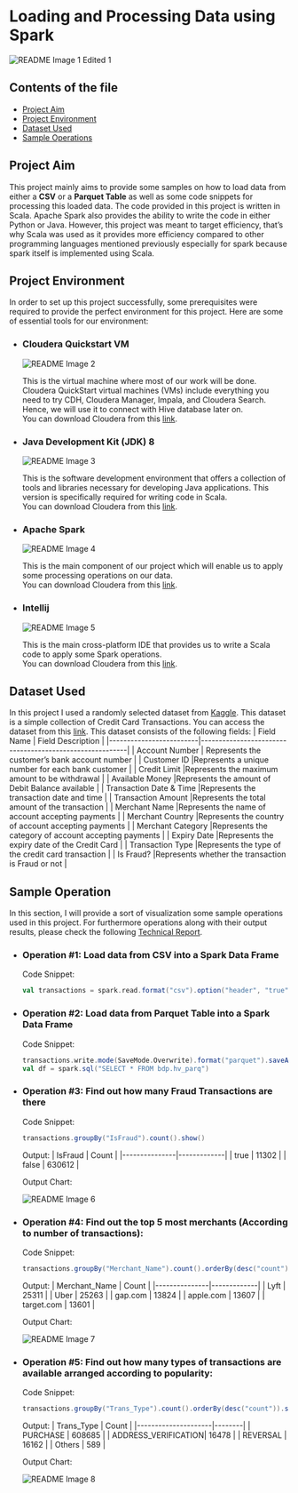 # Loading and Processing Data using Spark
![README Image 1 Edited 1](https://user-images.githubusercontent.com/36346614/99642971-cecb9500-2a54-11eb-9e57-380a16947336.png)

## Contents of the file
* [Project Aim](#Project-Aim)
* [Project Environment](#Project-Environment)
* [Dataset Used](#Dataset-Used)
* [Sample Operations](#Sample-Operations)

## Project Aim
This project mainly aims to provide some samples on how to load data from either a **CSV** or a **Parquet Table** as well as some code snippets for processing this loaded data. The code provided in this project is written in Scala. Apache Spark also provides the ability to write the code in either Python or Java. However, this project was meant to target efficiency, that’s why Scala was used as it provides more efficiency compared to other programming languages mentioned previously especially for spark because spark itself is implemented using Scala.

## Project Environment
In order to set up this project successfully, some prerequisites were required to provide the perfect environment for this project. Here are some of essential tools for our environment:
* ### Cloudera Quickstart VM
  ![README Image 2](https://user-images.githubusercontent.com/36346614/99648499-c7f45080-2a5b-11eb-993d-eb249876194f.png)
  
  This is the virtual machine where most of our work will be done. Cloudera QuickStart virtual machines (VMs) include everything you need to try CDH, Cloudera Manager, Impala, and Cloudera Search. Hence, we will use it to connect with Hive database later on.
  <br/>You can download Cloudera from this [link](https://docs.cloudera.com/documentation/enterprise/5-14-x/topics/cloudera_quickstart_vm.html).

* ### Java Development Kit (JDK) 8
  ![README Image 3](https://user-images.githubusercontent.com/36346614/99648570-d9d5f380-2a5b-11eb-8fff-3c1c3f08207f.png)
  
  This is the software development environment that offers a collection of tools and libraries necessary for developing Java applications. This version is specifically required for writing code in Scala.
  <br/>You can download Cloudera from this [link](https://www.oracle.com/java/technologies/javase/javase-jdk8-downloads.html).
* ### Apache Spark
  ![README Image 4](https://user-images.githubusercontent.com/36346614/99649047-6680b180-2a5c-11eb-85f7-10f7d9b70d38.png)

  This is the main component of our project which will enable us to apply some processing operations on our data.
  <br/>You can download Cloudera from this [link](https://spark.apache.org/downloads.html).

* ### Intellij
  ![README Image 5](https://user-images.githubusercontent.com/36346614/99649706-3554b100-2a5d-11eb-8003-b06806570069.png)
  
  This is the main cross-platform IDE that provides us to write a Scala code to apply some Spark operations.
  <br/>You can download Cloudera from this [link](https://www.jetbrains.com/idea/download/).
  
## Dataset Used

In this project I used a randomly selected dataset from [Kaggle](https://www.kaggle.com/). This dataset is a simple collection of Credit Card Transactions. You can access the dataset from this [link](https://www.kaggle.com/derykurniawan/credit-card-transaction). This dataset consists of the following fields:
| Field Name              | Field Description                                       |
|-------------------------|---------------------------------------------------------|
| Account Number	        |	Represents the customer’s bank account number           |
| Customer ID			        |Represents a unique number for each bank customer        |
| Credit Limit			      |Represents the maximum amount to be withdrawal           |
| Available Money		      |Represents the amount of Debit Balance available         |
| Transaction Date & Time	|Represents the transaction date and time                 |
| Transaction Amount	    |Represents the total amount of the transaction           |
| Merchant Name		        |Represents the name of account accepting payments        |
| Merchant Country		    |Represents the country of account accepting payments     |
| Merchant Category		    |Represents the category of account accepting payments    |
| Expiry Date			        |Represents the expiry date of the Credit Card            |
| Transaction Type		    |Represents the type of the credit card transaction       |
| Is Fraud?			          |Represents whether the transaction is Fraud or not       |

## Sample Operation

In this section, I will provide a sort of visualization some sample operations used in this project. For furthermore operations along with their output results, please check the following [Technical Report](https://docs.google.com/document/d/11fQVFLdn-PzKAS4yYhUaY8kSfog2MFIYcz6i1hpm3vQ/edit?usp=sharing).

* ### Operation #1: Load data from CSV into a Spark Data Frame

  Code Snippet:
  ```Scala
  val transactions = spark.read.format("csv").option("header", "true").load("/home/transactions.csv")
  ```
  
* ### Operation #2: Load data from Parquet Table into a Spark Data Frame

  Code Snippet:
  ```Scala
  transactions.write.mode(SaveMode.Overwrite).format("parquet").saveAsTable("bdp.hv_parq")
  val df = spark.sql("SELECT * FROM bdp.hv_parq")
  ```

* ### Operation #3: Find out how many Fraud Transactions are there

  Code Snippet:
  ```Scala
  transactions.groupBy("IsFraud").count().show()
  ```
  Output:
  | IsFraud       | Count       |
  |---------------|-------------|
  | true	        |	11302       |
  | false   			| 630612      |

  Output Chart:
  
  ![README Image 6](https://user-images.githubusercontent.com/36346614/99653159-5cad7d00-2a61-11eb-98b7-eb3da7547dc4.png)
  
* ### Operation #4: Find out the top 5 most merchants (According to number of transactions):

  Code Snippet:
  ```Scala
  transactions.groupBy("Merchant_Name").count().orderBy(desc("count")).limit(5).show()
  ```
  Output:
  | Merchant_Name | Count       |
  |---------------|-------------|
  | Lyft	        |	25311       |
  | Uber			    | 25263       |
  | gap.com       | 13824       |
  | apple.com     | 13607       |
  | target.com    | 13601       |
  

  Output Chart:
  
  ![README Image 7](https://user-images.githubusercontent.com/36346614/99653815-30dec700-2a62-11eb-855c-455692a1ca75.png)

* ### Operation #5: Find out how many types of transactions are available arranged according to popularity:

  Code Snippet:
  ```Scala
  transactions.groupBy("Trans_Type").count().orderBy(desc("count")).show()
  ```
  Output:
  | Trans_Type          | Count  |
  |---------------------|--------|
  | PURCHASE            | 608685 |
  | ADDRESS_VERIFICATION| 16478  |
  | REVERSAL            | 16162  |
  | Others              |   589  |
  

  Output Chart:
  
  ![README Image 8](https://user-images.githubusercontent.com/36346614/99654456-05101100-2a63-11eb-9b38-d5bb6810081e.png)
  

